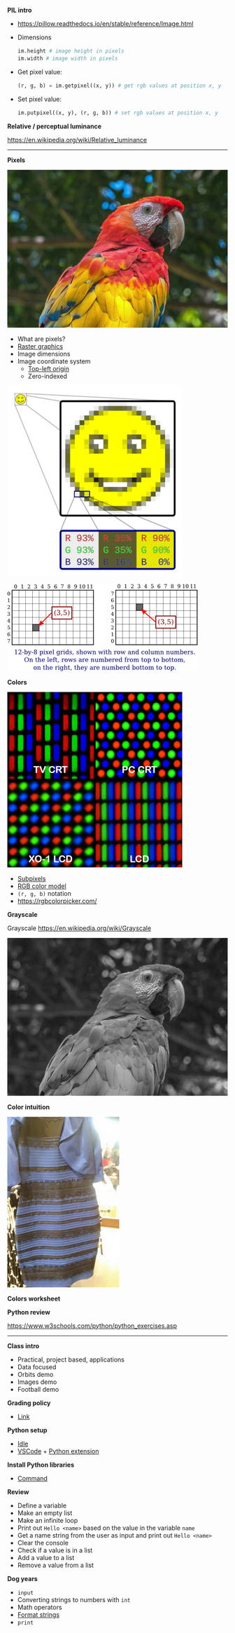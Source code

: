 **PIL intro**

- https://pillow.readthedocs.io/en/stable/reference/Image.html

- Dimensions

  ```py
  im.height # image height in pixels
  im.width # image width in pixels
  ```

- Get pixel value:

  ```py
  (r, g, b) = im.getpixel((x, y)) # get rgb values at position x, y
  ```

- Set pixel value:

  ```py
  im.putpixel((x, y), (r, g, b)) # set rgb values at position x, y
  ```

**Relative / perceptual luminance**

https://en.wikipedia.org/wiki/Relative_luminance

---

**Pixels**

![](images/bird.png)

- What are pixels?
- [Raster graphics](https://en.wikipedia.org/wiki/Raster_graphics)
- Image dimensions
- Image coordinate system
  - [Top-left origin](https://dsp.stackexchange.com/questions/35925/why-do-we-use-the-top-left-corner-as-the-origin-in-image-processing)
  - Zero-indexed

![](images/colors/Rgb-raster-image.png)

![](images/colors/pixel-coordinates.png)

**Colors**

![](images/colors/Pixel_geometry_01_Pengo.jpg)

- [Subpixels](https://en.wikipedia.org/wiki/Subpixel_rendering)
- [RGB color model](https://en.wikipedia.org/wiki/RGB_color_model)
- `(r, g, b)` notation
- https://rgbcolorpicker.com/

**Grayscale**

Grayscale https://en.wikipedia.org/wiki/Grayscale

![](images/grayscale/grayscale.png)

**Color intuition**

![](images/colors/the_dress.jpg)

**Colors worksheet**

**Python review**

https://www.w3schools.com/python/python_exercises.asp

---

**Class intro**

- Practical, project based, applications
- Data focused
- Orbits demo
- Images demo
- Football demo

**Grading policy**

- [Link](../shared/grading.md)

**Python setup**

- [Idle](https://www.python.org/downloads/)
- [VSCode](https://code.visualstudio.com/) +
  [Python extension](https://marketplace.visualstudio.com/items?itemName=ms-python.python)

**Install Python libraries**

- [Command](../shared/install-python-libraries)

**Review**

- Define a variable
- Make an empty list
- Make an infinite loop
- Print out `Hello <name>` based on the value in the variable `name`
- Get a name string from the user as input and print out `Hello <name>`
- Clear the console
- Check if a value is in a list
- Add a value to a list
- Remove a value from a list

**Dog years**

- `input`
- Converting strings to numbers with `int`
- Math operators
- [Format strings](https://realpython.com/python-string-formatting/)
- `print`
